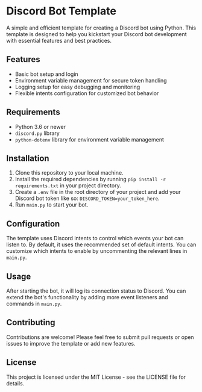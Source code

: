 # Discord Bot Template

A simple and efficient template for creating a Discord bot using Python. This template is designed to help you kickstart your Discord bot development with essential features and best practices.

## Features

- Basic bot setup and login
- Environment variable management for secure token handling
- Logging setup for easy debugging and monitoring
- Flexible intents configuration for customized bot behavior

## Requirements

- Python 3.6 or newer
- `discord.py` library
- `python-dotenv` library for environment variable management

## Installation

1. Clone this repository to your local machine.
2. Install the required dependencies by running `pip install -r requirements.txt` in your project directory.
3. Create a `.env` file in the root directory of your project and add your Discord bot token like so: `DISCORD_TOKEN=your_token_here`.
4. Run `main.py` to start your bot.

## Configuration

The template uses Discord intents to control which events your bot can listen to. By default, it uses the recommended set of default intents. You can customize which intents to enable by uncommenting the relevant lines in `main.py`.

## Usage

After starting the bot, it will log its connection status to Discord. You can extend the bot's functionality by adding more event listeners and commands in `main.py`.

## Contributing

Contributions are welcome! Please feel free to submit pull requests or open issues to improve the template or add new features.

## License

This project is licensed under the MIT License - see the LICENSE file for details.